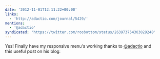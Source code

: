 ```yaml
---
date: '2012-11-01T12:11:22+00:00'
links:
  - 'http://adactio.com/journal/5429/'
mentions:
  - '@adactio'
syndicated: 'https://twitter.com/roobottom/status/263973754303029248'
---
```

Yes! Finally have my responsive menu's working thanks to [@adactio](https://twitter.com/@adactio) and this useful post on his blog: 
